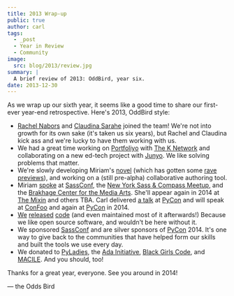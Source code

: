```yaml
---
title: 2013 Wrap-up
public: true
author: carl
tags:
  - _post
  - Year in Review
  - Community
image:
  src: blog/2013/review.jpg
summary: |
  A brief review of 2013: OddBird, year six.
date: 2013-12-30
---
```


As we wrap up our sixth year, it seems like a good time to share our
first-ever year-end retrospective. Here's 2013, OddBird style:

- [Rachel Nabors][] and [Claudina Sarahe][] joined the team! We're not
  into growth for its own sake (it's taken us six years), but Rachel
  and Claudina kick ass and we're lucky to have them working with us.
- We had a great time working on [Portfoliyo] with [The K Network] and
  collaborating on a new ed-tech project with [Junyo]. We like solving
  problems that matter.
- We're slowly developing Miriam's [novel] (which has gotten some
  [rave previews]), and working on a (still pre-alpha) collaborative
  authoring tool.
- Miriam [spoke] at [SassConf], the [New York Sass & Compass Meetup],
  and the [Brakhage Center for the Media Arts]. She'll appear again in
  2014 at [The Mixin] and others TBA. Carl delivered [a talk] at
  [PyCon] and will speak at [ConFoo] and again at [PyCon] in 2014.
- [We][] [released][] [code] (and even maintained most of it
  afterwards!) Because we like open source software, and wouldn't be
  here without it.
- We sponsored [SassConf] and are silver sponsors of [PyCon] 2014.
  It's one way to give back to the communities that have helped form
  our skills and built the tools we use every day.
- We donated to [PyLadies], the [Ada Initiative], [Black Girls Code],
  and [MACILE]. And you should, too!

Thanks for a great year, everyone. See you around in 2014!

— the Odds Bird

[rachel nabors]: http://rachelnabors.com/
[claudina sarahe]: http://itsmisscs.me/
[portfoliyo]: https://www.portfoliyo.org/
[the k network]: https://www.theknetwork.org/
[junyo]: http://junyo.com/
[novel]: http://www.greengreenmud.com/
[rave previews]: http://iloveepoetry.com/?p=2571
[spoke]: http://miriamsuzanne.com/pres/
[sassconf]: http://sassconf.com/
[new york sass & compass meetup]: http://www.meetup.com/nyc-sass/
[brakhage center for the media arts]: http://www.brakhagecenter.net/
[the mixin]: https://twitter.com/theMixinSF
[a talk]: http://pyvideo.org/video/1674/getting-started-with-automated-testing
[pycon]: https://us.pycon.org/
[confoo]: http://confoo.ca/
[we]: https://github.com/jgerigmeyer
[released]: https://github.com/carljm
[code]: https://github.com/ericam
[pyladies]: http://www.pyladies.com/
[ada initiative]: http://adainitiative.org/
[black girls code]: http://www.blackgirlscode.com/
[macile]: http://www.macile.org/
